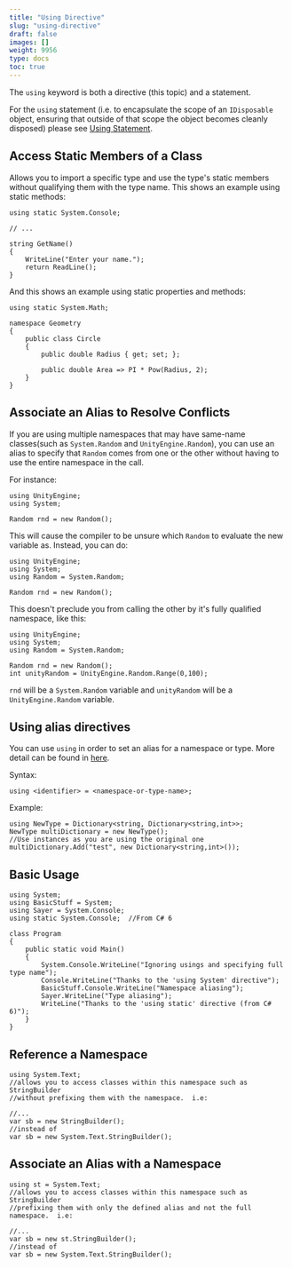 ```yaml
---
title: "Using Directive"
slug: "using-directive"
draft: false
images: []
weight: 9956
type: docs
toc: true
---
```


The `using` keyword is both a directive (this topic) and a statement.  

For the `using` statement (i.e. to encapsulate the scope of an `IDisposable` object, ensuring that outside of that scope the object becomes cleanly disposed) please see [Using Statement][1].


  [1]: https://www.wikiod.com/docs/c%23/38/using-statement

## Access Static Members of a Class
<!-- if version [gte 6.0] -->

Allows you to import a specific type and use the type's static members without qualifying them with the type name. This shows an example using static methods:

    using static System.Console;

    // ...

    string GetName()
    {
        WriteLine("Enter your name.");
        return ReadLine();
    }

And this shows an example using static properties and methods:

    using static System.Math;

    namespace Geometry
    {
        public class Circle
        {
            public double Radius { get; set; };

            public double Area => PI * Pow(Radius, 2);
        }
    }

<!-- end version if -->

## Associate an Alias to Resolve Conflicts
If you are using multiple namespaces that may have same-name classes(such as `System.Random` and `UnityEngine.Random`), you can use an alias to specify that `Random` comes from one or the other without having to use the entire namespace in the call.

For instance:

    using UnityEngine;
    using System;

    Random rnd = new Random();

This will cause the compiler to be unsure which `Random` to evaluate the new variable as.  Instead, you can do:

    using UnityEngine;
    using System;
    using Random = System.Random;

    Random rnd = new Random();

This doesn't preclude you from calling the other by it's fully qualified namespace, like this:

    using UnityEngine;
    using System;
    using Random = System.Random;

    Random rnd = new Random();
    int unityRandom = UnityEngine.Random.Range(0,100);

`rnd` will be a `System.Random` variable and `unityRandom` will be a `UnityEngine.Random` variable.

## Using alias directives
You can use `using` in order to set an alias for a namespace or type. More detail can be found in [here][1].

Syntax:

    using <identifier> = <namespace-or-type-name>;

Example:

    using NewType = Dictionary<string, Dictionary<string,int>>;
    NewType multiDictionary = new NewType();
    //Use instances as you are using the original one
    multiDictionary.Add("test", new Dictionary<string,int>());
 


  [1]: https://msdn.microsoft.com/en-us/library/aa664765(v=vs.71).aspx

## Basic Usage
    using System;
    using BasicStuff = System;
    using Sayer = System.Console;
    using static System.Console;  //From C# 6
    
    class Program
    {
        public static void Main()
        {
            System.Console.WriteLine("Ignoring usings and specifying full type name");
            Console.WriteLine("Thanks to the 'using System' directive");
            BasicStuff.Console.WriteLine("Namespace aliasing");
            Sayer.WriteLine("Type aliasing");
            WriteLine("Thanks to the 'using static' directive (from C# 6)");
        }
    }



## Reference a Namespace
    using System.Text;
    //allows you to access classes within this namespace such as StringBuilder
    //without prefixing them with the namespace.  i.e:

    //...
    var sb = new StringBuilder();
    //instead of
    var sb = new System.Text.StringBuilder();

## Associate an Alias with a Namespace
    using st = System.Text;
    //allows you to access classes within this namespace such as StringBuilder
    //prefixing them with only the defined alias and not the full namespace.  i.e:

    //...
    var sb = new st.StringBuilder();
    //instead of
    var sb = new System.Text.StringBuilder();

